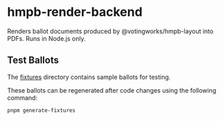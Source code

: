 # hmpb-render-backend

Renders ballot documents produced by @votingworks/hmpb-layout into PDFs. Runs in
Node.js only.

## Test Ballots

The [fixtures](./fixtures) directory contains sample ballots for testing.

These ballots can be regenerated after code changes using the following command:

```sh
pnpm generate-fixtures
```
